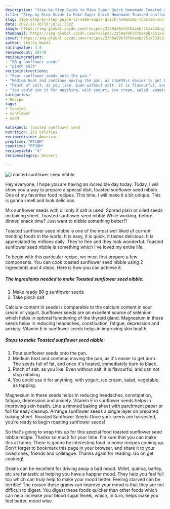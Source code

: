 ```yaml
---
description: "Step-by-Step Guide to Make Super Quick Homemade Toasted sunflower seed nibble"
title: "Step-by-Step Guide to Make Super Quick Homemade Toasted sunflower seed nibble"
slug: 1865-step-by-step-guide-to-make-super-quick-homemade-toasted-sunflower-seed-nibble
date: 2022-11-26T10:18:21.232Z
image: https://img-global.cpcdn.com/recipes/2359a59b7d7bdaeb/751x532cq70/toasted-sunflower-seed-nibble-recipe-main-photo.jpg
thumbnail: https://img-global.cpcdn.com/recipes/2359a59b7d7bdaeb/751x532cq70/toasted-sunflower-seed-nibble-recipe-main-photo.jpg
cover: https://img-global.cpcdn.com/recipes/2359a59b7d7bdaeb/751x532cq70/toasted-sunflower-seed-nibble-recipe-main-photo.jpg
author: Stella Woods
ratingvalue: 4.5
reviewcount: 29778
recipeingredient:
- "80 g sunflower seeds"
- "pinch salt"
recipeinstructions:
- "Pour sunflower seeds onto the pan."
- "Medium heat and continue moving the pan, as it&#39;s easier to get burn. The seeds full of fat, and once it&#39;s heated, immediately burn to black.."
- "Pinch of salt, as you like. Even without salt, it is flavourful, and can not stop nibbling"
- "You could use it for anything, with yogurt, ice cream, salad, vegetable, as topping."
categories:
- Recipe
tags:
- toasted
- sunflower
- seed

katakunci: toasted sunflower seed 
nutrition: 263 calories
recipecuisine: American
preptime: "PT16M"
cooktime: "PT30M"
recipeyield: "4"
recipecategory: Dessert

---
```



![Toasted sunflower seed nibble](https://img-global.cpcdn.com/recipes/2359a59b7d7bdaeb/751x532cq70/toasted-sunflower-seed-nibble-recipe-main-photo.jpg)

Hey everyone, I hope you are having an incredible day today. Today, I will show you a way to prepare a special dish, toasted sunflower seed nibble. One of my favorites food recipes. This time, I will make it a bit unique. This is gonna smell and look delicious.

Mix sunflower seeds with oil only if salt is used. Spread plain or oiled seeds on baking sheet. Toasted sunflower seed nibble While working, before dinner, snack time? Just want to nibble something better?!

Toasted sunflower seed nibble is one of the most well liked of current trending foods in the world. It is easy, it is quick, it tastes delicious. It is appreciated by millions daily. They're fine and they look wonderful. Toasted sunflower seed nibble is something which I've loved my entire life.


To begin with this particular recipe, we must first prepare a few components. You can cook toasted sunflower seed nibble using 2 ingredients and 4 steps. Here is how you can achieve it.

<!--inarticleads1-->

##### The ingredients needed to make Toasted sunflower seed nibble:

1. Make ready 80 g sunflower seeds
1. Take pinch salt


Calcium content in seeds is comparable to the calcium content in sour cream or yogurt. Sunflower seeds are an excellent source of selenium which helps in optimal functioning of the thyroid gland. Magnesium in these seeds helps in reducing headaches, constipation, fatigue, depression and anxiety. Vitamin E in sunflower seeds helps in improving skin health. 

<!--inarticleads2-->

##### Steps to make Toasted sunflower seed nibble:

1. Pour sunflower seeds onto the pan.
1. Medium heat and continue moving the pan, as it&#39;s easier to get burn. The seeds full of fat, and once it&#39;s heated, immediately burn to black..
1. Pinch of salt, as you like. Even without salt, it is flavourful, and can not stop nibbling
1. You could use it for anything, with yogurt, ice cream, salad, vegetable, as topping.


Magnesium in these seeds helps in reducing headaches, constipation, fatigue, depression and anxiety. Vitamin E in sunflower seeds helps in improving skin health. Line a rimmed baking sheet with parchment paper or foil for easy cleanup. Arrange sunflower seeds a single layer on prepared baking sheet. Roasted Sunflower Seeds Once your seeds are harvested, you&#39;re ready to begin roasting sunflower seeds! 

So that's going to wrap this up for this special food toasted sunflower seed nibble recipe. Thanks so much for your time. I'm sure that you can make this at home. There is gonna be interesting food in home recipes coming up. Don't forget to bookmark this page in your browser, and share it to your loved ones, friends and colleague. Thanks again for reading. Go on get cooking!

Grains can be excellent for driving away a bad mood. Millet, quinoa, barley, etc are fantastic at helping you have a happier mood. They help you feel full too which can truly help to make your mood better. Feeling starved can be terrible! The reason these grains can improve your mood is that they are not difficult to digest. You digest these foods quicker than other foods which can help increase your blood sugar levels, which, in turn, helps make you feel better, mood wise.
